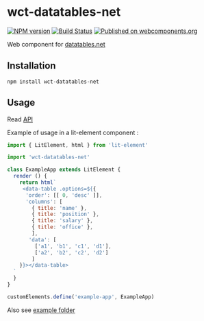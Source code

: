 # wct-datatables-net
[![NPM version](https://img.shields.io/npm/v/wct-datatables-net.svg)](http://npmjs.com/package/wct-datatables-net)
[![Build Status](https://img.shields.io/circleci/project/rom1504/wct-datatables-net/master.svg)](https://circleci.com/gh/rom1504/wct-datatables-net)
[![Published on webcomponents.org](https://img.shields.io/badge/webcomponents.org-published-blue.svg)](https://www.webcomponents.org/element/wct-datatables-net)


Web component for [datatables.net](https://datatables.net)

## Installation

`npm install wct-datatables-net`

## Usage

Read [API](doc/API.md)

Example of usage in a lit-element component :

```js
import { LitElement, html } from 'lit-element'

import 'wct-datatables-net'

class ExampleApp extends LitElement {
  render () {
    return html`
     <data-table .options=${{
      'order': [[ 0, 'desc' ]],
      'columns': [
        { title: 'name' },
        { title: 'position' },
        { title: 'salary' },
        { title: 'office' },
        ],
       'data': [
         ['a1', 'b1', 'c1', 'd1'],
         ['a2', 'b2', 'c2', 'd2']
        ] 
    }}></data-table>
  `
  }
}

customElements.define('example-app', ExampleApp)
```

Also see [example folder](example/)
